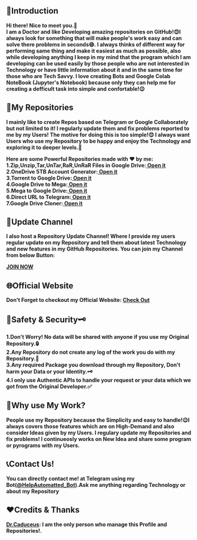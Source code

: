 <h2>📝Introduction</h2>
<p><b>Hi there! Nice to meet you.👋<br>
I am a Doctor and like Developing amazing repositories on GitHub!😊I always look for something that will make people's work easy and can solve there problems in seconds😄. I always thinks of different way for performing same thing and make it easiest as much as possible, also while developing anything I keep in my mind that the program which I am  developing can be used easily by those people who are not interested in Technology or have little information about it and in the same time for those who are Tech Savvy. I love creating Bots and Google Colab NoteBook (Jupyter's Notebook) because only they can help me for creating a defficult task into simple and confortable!😉</b></p>
<h2>📑My Repositories</h2>
<p><b>I mainly like to create Repos based on Telegram or Google Collaborately but not limited to it! I regularly update them and fix problems reported to me by my Users! The motive for doing this is too simple!😊 I always want Users who use my Repository to be happy and enjoy the Technology and exploring it to deeper levels.🤗

  Here are some Powerful Repositories made with ❤️ by me:<br>
  1.Zip,Unzip,Tar,UnTar,RaR,UnRaR Files in Google Drive:<a href="http://www.caduceus.ml/Packer-and-Extractor-of-Google-Drive/" alt="Zip,Unzip,Tar,UnTar,RaR,UnRaR Files in Google Drive"> Open it</a><br>
  2.OneDrive 5TB Account Generator:<a href="http://www.caduceus.ml/OneDrive-5TB-Account/" alt="OneDrive-5TB-Account"> Open it</a><br>
  3.Torrent to Google Drive:<a href="https://www.caduceus.ml/Torrent-to-GoogleDrive" alt="Torrent to Google Drive"> Open it</a><br>
  4.Google Drive to Mega:<a href="https://www.caduceus.ml/Google-Drive-to-MEGA" alt="Google Drive to Mega"> Open it</a><br>
  5.Mega to Google Drive:<a href="https://www.caduceus.ml/Mega-to-Google-Drive" alt="Mega to Google Drive"> Open it</a><br>
  6.Direct URL to Telegram:<a href="https://www.caduceus.ml/URL-UPLODER_V2" alt="Direct URL to Telegram"> Open it</a><br>
  7.Google Drive Cloner:<a href="https://www.caduceus.ml/Google-Drive-Cloner" alt="Google Drive Cloner" > Open it</a></b></p>
  <h2>📢Update Channel</h2>
  <p><b>I also host a Repository Update Channel! Where I provide my users regular update on my Repository and tell them about latest Technology and new features in my GitHub Repositories. You can join my Channel from below Button:</b></p>
  <a href="https://telegram.me/TheCaduceusUPDATE"><b>JOIN NOW</b></a>
  <h2>🌐Official Website</h2>
  <p><b>Don't Forget to checkout my Official Website: <a href="https://www.caduceus.ml">Check Out</a></b></p>
  <h2>🔐Safety & Security🗝️</h2>
  <p><b>1.Don't Worry! No data will be shared with anyone if you use my Original Repository.🔒<br>
  2.Any Repository do not create any log of the work you do with my Repository.🔐<br>
  3.Any required Package you download through my Repository, Don't harm your Data or your Identity.🗝️<br>
  4.I only use Authentic APIs to handle your request or your data which we got from the Original Developer.✅</b></p>
  <h2>🤔Why use My Work?</h2>
  <p><b>People use my Repository because the Simplicity and easy to handle!😉I always covers those features which are on High-Demand and also consider Ideas given by my Users. I regulary update my Repositories and fix problems! I continueosly works on New Idea and share some program or pyrograms with my Users.</b></p>
  <h2>📞Contact Us!</h2>
  <p><b>You can directly contact me! at Telegram using my Bot(<a href="https://telegram.me/HelpAutomatted_Bot">@HelpAutomatted_Bot</a>).Ask me anything regarding Technology or about my Repository</b></p>
  <h2>❤️Credits & Thanks</h2>
  <p><b><a href="https://github.com/TheCaduceus">Dr.Caduceus</a>: I am the only person who manage this Profile and Repositories!.</b></p>
